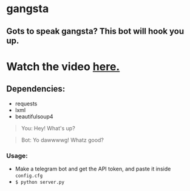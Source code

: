 # gangsta
## Gots to speak gangsta? This bot will hook you up.

# Watch the video [here.](https://youtu.be/5nhdxpoicW4)

## Dependencies:
  * requests
  * lxml
  * beautifulsoup4
  
> You: Hey! What's up?

> Bot: Yo dawwwwg! Whatz good?

### Usage:
 * Make a telegram bot and get the API token, and paste it inside `config.cfg`
 * ```$ python server.py```
